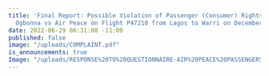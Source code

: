 ```yaml
---
title: 'Final Report: Possible Violation of Passenger (Consumer) Rights - Mrs. Nneka
  Ogbonna vs Air Peace on Flight P47210 from Lagos to Warri on December 10, 2019'
date: 2022-06-29 06:31:00 -11:00
published: false
image: "/uploads/COMPLAINT.pdf"
is_announcements: true
Image: "/uploads/RESPONSE%20TO%20QUESTIONNAIRE-AIR%20PEACE%20PASSENGERS.pdf"
---
```


